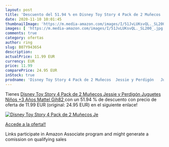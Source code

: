 ```yaml
---
layout: post
title: 'Descuento del 51.94 % en Disney Toy Story 4 Pack de 2 Muñecos  Je'
date: 2020-11-10 10:01:45
thumbnailImage: 'https://m.media-amazon.com/images/I/51JvLUKsvQL._SL200_.jpg'
images: [ 'https://m.media-amazon.com/images/I/51JvLUKsvQL._SL200_.jpg' ]
comments: true
category: ofertas
author: ring
slug: B07Y9436S4
description:
actualPrice: 11.99 EUR
currency: EUR
price: 11.99
comparePrice: 24.95 EUR
inStock: true
prodname: 'Disney Toy Story 4 Pack de 2 Muñecos  Jessie y Perdigón   Juguetes Niños +3 Años  Mattel Gjh82 '
---
```


Tienes [Disney Toy Story 4 Pack de 2 Muñecos  Jessie y Perdigón   Juguetes Niños +3 Años  Mattel Gjh82 ](https://www.amazon.es/dp/B07Y9436S4/?tag=tolees-21) con un 51.94 % de descuento con precio de oferta de 11.99 EUR (original: 24.95 EUR) en el siguiente enlace!

[![Disney Toy Story 4 Pack de 2 Muñecos  Je](https://m.media-amazon.com/images/I/51JvLUKsvQL._SL200_.jpg)](https://www.amazon.es/dp/B07Y9436S4/?tag=tolees-21)

[Accede a la oferta!!](https://www.amazon.es/dp/B07Y9436S4/?tag=tolees-21)

Links participate in Amazon Associate program and might generate a comission on qualifying sales


